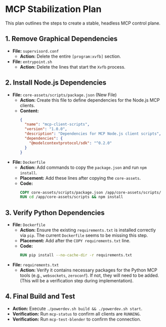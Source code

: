 # MCP Stabilization Plan

This plan outlines the steps to create a stable, headless MCP control plane.

## 1. Remove Graphical Dependencies

-   **File:** `supervisord.conf`
    -   **Action:** Delete the entire `[program:xvfb]` section.
-   **File:** `entrypoint.sh`
    -   **Action:** Delete the lines that start the `Xvfb` process.

## 2. Install Node.js Dependencies

-   **File:** `core-assets/scripts/package.json` (New File)
    -   **Action:** Create this file to define dependencies for the Node.js MCP clients.
    -   **Content:**
        ```json
        {
          "name": "mcp-client-scripts",
          "version": "1.0.0",
          "description": "Dependencies for MCP Node.js client scripts",
          "dependencies": {
            "@modelcontextprotocol/sdk": "^0.2.0"
          }
        }
        ```
-   **File:** `Dockerfile`
    -   **Action:** Add commands to copy the `package.json` and run `npm install`.
    -   **Placement:** Add these lines after copying the `core-assets`.
    -   **Code:**
        ```dockerfile
        COPY core-assets/scripts/package.json /app/core-assets/scripts/
        RUN cd /app/core-assets/scripts && npm install
        ```

## 3. Verify Python Dependencies

-   **File:** `Dockerfile`
    -   **Action:** Ensure the existing `requirements.txt` is installed correctly via `pip`. The current `Dockerfile` seems to be missing this step.
    -   **Placement:** Add after the `COPY requirements.txt` line.
    -   **Code:**
        ```dockerfile
        RUN pip install --no-cache-dir -r requirements.txt
        ```
-   **File:** `requirements.txt`
    -   **Action:** Verify it contains necessary packages for the Python MCP tools (e.g., `websockets`, `zeroconf`). If not, they will need to be added. (This will be a verification step during implementation).

## 4. Final Build and Test

-   **Action:** Execute `./powerdev.sh build && ./powerdev.sh start`.
-   **Verification:** Run `mcp-status` to confirm all clients are `RUNNING`.
-   **Verification:** Run `mcp-test-blender` to confirm the connection.